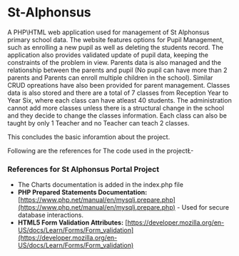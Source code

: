 # St-Alphonsus
A PHP\HTML web application used for management of St Alphonsus primary school data.
The website features options for Pupil Management, such as enrolling a new pupil as well as deleting the students record. The application also provides validated update of pupil data, keeping the constraints of the problem in view.
Parents data is also managed and the relationship between the parents and pupil (No pupil can have more than 2 parents and Parents can enroll multiple children in the school). Similar CRUD opreations have also been provided for parent management.
Classes data is also stored and there are a total of 7 classes from Reception Year to Year Six, where each class can have atleast 40 students. The administration cannot add more classes unless there is a structural change in the school and they decide to change the classes information. Each class can also be taught by only 1 Teacher and no Teacher can teach 2 classes.

This concludes the basic inforamtion about the project.

Following are the references for The code used in the projectŁ-
### References for St Alphonsus Portal Project
*   The Charts documentation is added in the index.php file
*   **PHP Prepared Statements Documentation:** [https://www.php.net/manual/en/mysqli.prepare.php](https://www.php.net/manual/en/mysqli.prepare.php) - Used for secure database interactions.
*   **HTML5 Form Validation Attributes:** [https://developer.mozilla.org/en-US/docs/Learn/Forms/Form_validation](https://developer.mozilla.org/en-US/docs/Learn/Forms/Form_validation)

